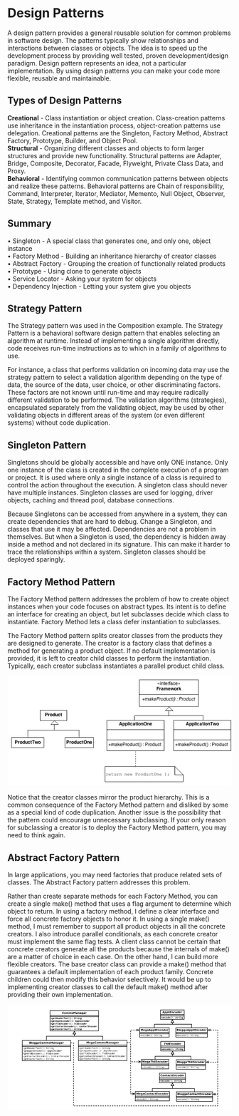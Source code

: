 # Design Patterns
A design pattern provides a general reusable solution for common problems in software design. The patterns typically show relationships and interactions between classes or objects. 
The idea is to speed up the development process by providing well tested, proven development/design paradigm. Design pattern represents an idea, not a particular implementation. 
By using design patterns you can make your code more flexible, reusable and maintainable.

## Types of Design Patterns
**Creational** - Class instantiation or object creation. Class-creation patterns use inheritance in the instantiation process, object-creation patterns use delegation. 
Creational patterns are the Singleton, Factory Method, Abstract Factory, Prototype, Builder, and Object Pool.  
**Structural** - Organizing different classes and objects to form larger structures and provide new functionality.
Structural patterns are Adapter, Bridge, Composite, Decorator, Facade, Flyweight, Private Class Data, and Proxy.  
**Behavioral** - Identifying common communication patterns between objects and realize these patterns. 
Behavioral patterns are Chain of responsibility, Command, Interpreter, Iterator, Mediator, Memento, Null Object, Observer, State, Strategy, Template method, and Visitor.  

## Summary
•	 Singleton - A special class that generates one, and only one, object instance  
•	 Factory Method - Building an inheritance hierarchy of creator classes  
•	 Abstract Factory - Grouping the creation of functionally related products  
•	 Prototype - Using clone to generate objects  
•	 Service Locator - Asking your system for objects  
•	 Dependency Injection - Letting your system give you objects  

## Strategy Pattern
The Strategy pattern was used in the Composition example. The Strategy Pattern is a behavioral software design pattern 
that enables selecting an algorithm at runtime. Instead of implementing a single algorithm directly, code receives 
run-time instructions as to which in a family of algorithms to use.  

For instance, a class that performs validation on incoming data may use the strategy pattern to select a validation 
algorithm depending on the type of data, the source of the data, user choice, or other discriminating factors. These 
factors are not known until run-time and may require radically different validation to be performed. The validation 
algorithms (strategies), encapsulated separately from the validating object, may be used by other validating objects 
in different areas of the system (or even different systems) without code duplication.  

## Singleton Pattern
Singletons should be globally accessible and have only ONE instance.
Only one instance of the class is created 
in the complete execution of a program or project. It is used where only a single instance of a class is required to 
control the action throughout the execution. A singleton class should never have multiple instances. 
Singleton classes are used for logging, driver objects, caching and thread pool, database connections.

Because Singletons can be accessed from anywhere in a system, they can create dependencies that are hard to debug. 
Change a Singleton, and classes that use it may be affected. Dependencies are not a problem in themselves. 
But when a Singleton is used, the dependency is hidden away inside a method and not declared in its signature. 
This can make it harder to trace the relationships within a system. Singleton classes should be deployed sparingly.

## Factory Method Pattern
The Factory Method pattern addresses the problem of how to create object instances when your code focuses on abstract types.
Its intent is to define an interface for creating an object, but let subclasses decide which class to instantiate.
Factory Method lets a class defer instantiation to subclasses.

The Factory Method pattern splits creator classes from the products they are designed to generate. The
creator is a factory class that defines a method for generating a product object. If no default implementation
is provided, it is left to creator child classes to perform the instantiation. Typically, each creator subclass
instantiates a parallel product child class.

![Factory Method](/images/Factory_Method.png)

Notice that the creator classes mirror the product hierarchy. This is a common consequence of the Factory
Method pattern and disliked by some as a special kind of code duplication. Another issue is the possibility
that the pattern could encourage unnecessary subclassing. If your only reason for subclassing a creator is
to deploy the Factory Method pattern, you may need to think again.

## Abstract Factory Pattern
In large applications, you may need factories that produce related sets of classes. The Abstract Factory
pattern addresses this problem.

Rather than create separate methods for each Factory Method, you can create a single make() method
that uses a flag argument to determine which object to return.
In using a factory method, I define a clear interface and force all concrete factory objects to honor it.
In using a single make() method, I must remember to support all product objects in all the concrete creators.
I also introduce parallel conditionals, as each concrete creator must implement the same flag tests. A client
class cannot be certain that concrete creators generate all the products because the internals of make() are a
matter of choice in each case.
On the other hand, I can build more flexible creators. The base creator class can provide a make()
method that guarantees a default implementation of each product family. Concrete children could then
modify this behavior selectively. It would be up to implementing creator classes to call the default make()
method after providing their own implementation.

![Abstract Factory](/images/Abstract_Factory.png)